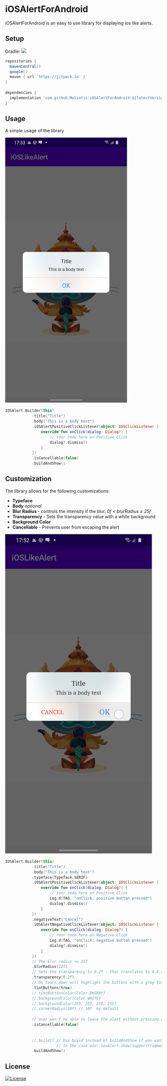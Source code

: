 # iOSAlertForAndroid

iOSAlertForAndroid is an easy to use library for displaying ios like alerts.

## Setup
  
 Gradle:  [![](https://jitpack.io/v/Maliotis/iOSAlertForAndroid.svg)](https://jitpack.io/#Maliotis/iOSAlertForAndroid)

```gradle
repositories {
  mavenCentral()
  google()
  maven { url 'https://jitpack.io' }
}

dependencies {
  implementation 'com.github.Maliotis:iOSAlertForAndroid:${latestVersion}'
}
```

## Usage

A simple usage of the library

![Simple Alert](https://github.com/Maliotis/iOSAlertForAndroid/blob/master/app/src/main/res/drawable/simple_alert.png)

```Kotlin
IOSAlert.Builder(this)
            .title("Title")
            .body("This is a body text")
            .iOSAlertPositiveClickListener(object: IOSClickListener {
                override fun onClick(dialog: Dialog?) {
                    // Your code here on Positive Click
                    dialog?.dismiss()
                }
            })
            .isCancellable(false)
            .buildAndShow()
```

## Customization

The library allows for the following customizations:
* **Typeface**
* **Body** *optional*
* **Blur Radius** - controls the intensity if the blur. *0f < blurRadius ≤ 25f*
* **Transparency** - Sets the transparency value with a white background
* **Background Color**
* **Cancellable** - Prevents user from escaping the alert


![Custom Alert](https://github.com/Maliotis/iOSAlertForAndroid/blob/master/app/src/main/res/drawable/custom_alert.png)

```Kotlin
IOSAlert.Builder(this)
            .title("Title")
            .body("This is a body text")
            .typeface(Typeface.SERIF)
            .iOSAlertPositiveClickListener(object: IOSClickListener {
                override fun onClick(dialog: Dialog?) {
                    // Your code here on Positive Click
                    Log.d(TAG, "onClick: positive button pressed")
                    dialog?.dismiss()
                }
            })
            .negativeText("Cancel")
            .iOSAlertNegativeClickListener(object: IOSClickListener {
                override fun onClick(dialog: Dialog?) {
                    // Your code here on Negative Click
                    Log.d(TAG, "onClick: negative button pressed")
                    dialog?.dismiss()
                }
            })
            // The blur radius <= 25f
            .blurRadius(22f)
            // Sets the transparency to 0.2f - that translates to 0.8 alpha value
            .transparency(0.2f)
            // On touch down will highlight the buttons with a gray tint
            .tintButtons(true)
            //.tintButtonsColor(Color.DKGRAY)
            //.backgroundColor(Color.WHITE)
            //.backgroundColor(255, 255, 255, 255)
            //.cornerRadius(10f) // 10f  by default

            // User won't be able to leave the alert without pressing one of the buttons
            .isCancellable(false)


            //.build() // Use build instead of buildAndShow if you want to show the alert yourself
                       // In the case use: iosAlert.show(supportFragmentManager, "tag")
            .buildAndShow()
```



## License
[![License](https://img.shields.io/badge/License-Apache%202.0-blue.svg)](https://opensource.org/licenses/Apache-2.0)
